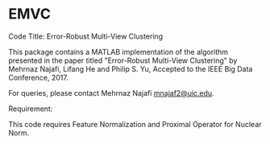 # EMVC

Code Title: Error-Robust Multi-View Clustering

This package contains a MATLAB implementation of the algorithm presented in the paper titled "Error-Robust Multi-View Clustering" by Mehrnaz Najafi, Lifang He and Philip S. Yu, Accepted to the IEEE Big Data Conference, 2017.

For queries, please contact Mehrnaz Najafi mnajaf2@uic.edu.

Requirement:

This code requires Feature Normalization and Proximal Operator for Nuclear Norm. 
